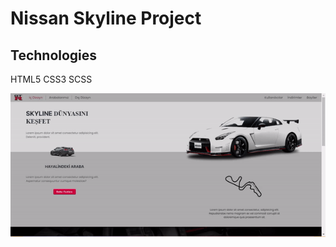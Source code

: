 <h1>Nissan Skyline Project</h1>
<h2>Technologies</h2>
<p>HTML5 CSS3 SCSS</p>
<img src="/images/ekran.gif">

